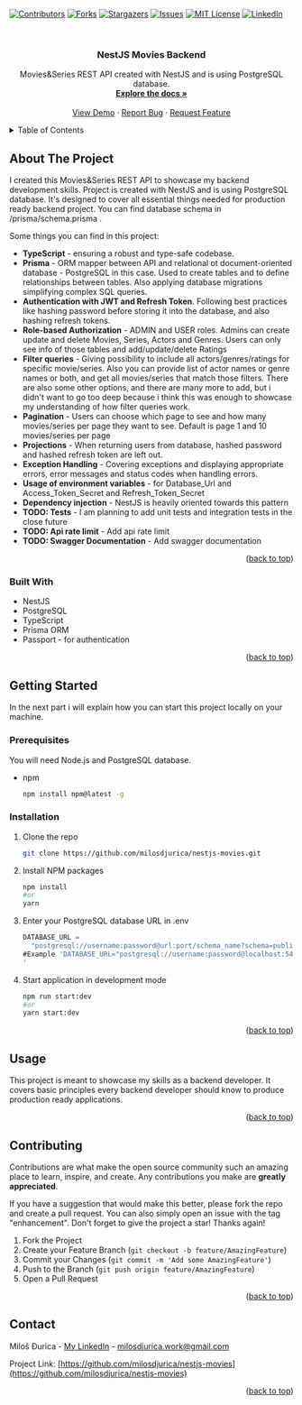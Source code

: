 <a name="readme-top"></a>

[![Contributors][contributors-shield]][contributors-url]
[![Forks][forks-shield]][forks-url]
[![Stargazers][stars-shield]][stars-url]
[![Issues][issues-shield]][issues-url]
[![MIT License][license-shield]][license-url]
[![LinkedIn][linkedin-shield]][linkedin-url]

<!-- PROJECT LOGO -->
<br />
<div align="center">
  <!-- <a href="https://github.com/milosdjurica/nestjs-movies">
    <img src="images/logo.png" alt="Logo" width="80" height="80">
  </a> -->

<h3 align="center">NestJS Movies Backend</h3>

  <p align="center">
    Movies&Series REST API created with NestJS and is using PostgreSQL database.
    <br />
    <a href="https://github.com/milosdjurica/nestjs-movies"><strong>Explore the docs »</strong></a>
    <br />
    <br />
    <a href="https://github.com/milosdjurica/nestjs-movies">View Demo</a>
    ·
    <a href="https://github.com/milosdjurica/nestjs-movies/issues">Report Bug</a>
    ·
    <a href="https://github.com/milosdjurica/nestjs-movies/issues">Request Feature</a>
  </p>
</div>

<!-- TABLE OF CONTENTS -->
<details>
  <summary>Table of Contents</summary>
  <ol>
    <li>
      <a href="#about-the-project">About The Project</a>
      <ul>
        <li><a href="#built-with">Built With</a></li>
      </ul>
    </li>
    <li>
      <a href="#getting-started">Getting Started</a>
      <ul>
        <li><a href="#prerequisites">Prerequisites</a></li>
        <li><a href="#installation">Installation</a></li>
      </ul>
    </li>
    <li><a href="#usage">Usage</a></li>
    <!-- <li><a href="#roadmap">Roadmap</a></li> -->
    <li><a href="#contributing">Contributing</a></li>
    <li><a href="#contact">Contact</a></li>
  </ol>
</details>

<!-- ABOUT THE PROJECT -->

## About The Project

<!-- [![Product Name Screen Shot][product-screenshot]](https://example.com) -->

I created this Movies&Series REST API to showcase my backend development skills. Project is created with NestJS and is using PostgreSQL database. It's designed to cover all essential things needed for production ready backend project. You can find database schema in /prisma/schema.prisma .

Some things you can find in this project:

- **TypeScript** - ensuring a robust and type-safe codebase.
- **Prisma** - ORM mapper between API and relational ot document-oriented database - PostgreSQL in this case. Used to create tables and to define relationships between tables. Also applying database migrations simplifying complex SQL queries.
- **Authentication with JWT and Refresh Token**. Following best practices like hashing password before storing it into the database, and also hashing refresh tokens.
- **Role-based Authorization** - ADMIN and USER roles. Admins can create update and delete Movies, Series, Actors and Genres. Users can only see info of those tables and add/update/delete Ratings
- **Filter queries** - Giving possibility to include all actors/genres/ratings for specific movie/series. Also you can provide list of actor names or genre names or both, and get all movies/series that match those filters. There are also some other options, and there are many more to add, but i didn't want to go too deep because i think this was enough to showcase my understanding of how filter queries work.
- **Pagination** - Users can choose which page to see and how many movies/series per page they want to see. Default is page 1 and 10 movies/series per page
- **Projections** - When returning users from database, hashed password and hashed refresh token are left out.
- **Exception Handling** - Covering exceptions and displaying appropriate errors, error messages and status codes when handling errors.
- **Usage of environment variables** - for Database_Url and Access_Token_Secret and Refresh_Token_Secret
- **Dependency injection** - NestJS is heavily oriented towards this pattern
- **TODO: Tests** - I am planning to add unit tests and integration tests in the close future
- **TODO: Api rate limit** - Add api rate limit
- **TODO: Swagger Documentation** - Add swagger documentation

<p align="right">(<a href="#readme-top">back to top</a>)</p>

### Built With

- NestJS
- PostgreSQL
- TypeScript
- Prisma ORM
- Passport - for authentication

<p align="right">(<a href="#readme-top">back to top</a>)</p>

<!-- GETTING STARTED -->

## Getting Started

In the next part i will explain how you can start this project locally on your machine.

### Prerequisites

You will need Node.js and PostgreSQL database.

- npm
  ```sh
  npm install npm@latest -g
  ```

### Installation

1. Clone the repo
   ```sh
   git clone https://github.com/milosdjurica/nestjs-movies.git
   ```
2. Install NPM packages
   ```sh
   npm install
   #or
   yarn
   ```
3. Enter your PostgreSQL database URL in .env

   ```js
   DATABASE_URL =
     "postgresql://username:password@url:port/schema_name?schema=public";
   #Example 'DATABASE_URL="postgresql://username:password@localhost:5432/movies_nestjs_db?schema=public"
   '
   ```

4. Start application in development mode
   ```sh
   npm run start:dev
   #or
   yarn start:dev
   ```

<p align="right">(<a href="#readme-top">back to top</a>)</p>

<!-- USAGE EXAMPLES -->

## Usage

This project is meant to showcase my skills as a backend developer. It covers basic principles every backend developer should know to produce production ready applications.

<!-- _For more examples, please refer to the [Documentation](https://example.com)_ -->

<p align="right">(<a href="#readme-top">back to top</a>)</p>

<!-- ROADMAP -->

<!-- ## Roadmap

- [ ] Feature 1
- [ ] Feature 2
- [ ] Feature 3
  - [ ] Nested Feature

See the [open issues](https://github.com/milosdjurica/nestjs-movies/issues) for a full list of proposed features (and known issues).

<p align="right">(<a href="#readme-top">back to top</a>)</p> -->

<!-- CONTRIBUTING -->

## Contributing

Contributions are what make the open source community such an amazing place to learn, inspire, and create. Any contributions you make are **greatly appreciated**.

If you have a suggestion that would make this better, please fork the repo and create a pull request. You can also simply open an issue with the tag "enhancement".
Don't forget to give the project a star! Thanks again!

1. Fork the Project
2. Create your Feature Branch (`git checkout -b feature/AmazingFeature`)
3. Commit your Changes (`git commit -m 'Add some AmazingFeature'`)
4. Push to the Branch (`git push origin feature/AmazingFeature`)
5. Open a Pull Request

<p align="right">(<a href="#readme-top">back to top</a>)</p>

## Contact

Miloš Đurica - [My LinkedIn](https://www.linkedin.com/in/milosdjurica/) - milosdjurica.work@gmail.com

Project Link: [https://github.com/milosdjurica/nestjs-movies](https://github.com/milosdjurica/nestjs-movies)

<p align="right">(<a href="#readme-top">back to top</a>)</p>

[contributors-shield]: https://img.shields.io/github/contributors/milosdjurica/nestjs-movies.svg?style=for-the-badge
[contributors-url]: https://github.com/milosdjurica/nestjs-movies/graphs/contributors
[forks-shield]: https://img.shields.io/github/forks/milosdjurica/nestjs-movies.svg?style=for-the-badge
[forks-url]: https://github.com/milosdjurica/nestjs-movies/network/members
[stars-shield]: https://img.shields.io/github/stars/milosdjurica/nestjs-movies.svg?style=for-the-badge
[stars-url]: https://github.com/milosdjurica/nestjs-movies/stargazers
[issues-shield]: https://img.shields.io/github/issues/milosdjurica/nestjs-movies.svg?style=for-the-badge
[issues-url]: https://github.com/milosdjurica/nestjs-movies/issues
[license-shield]: https://img.shields.io/github/license/milosdjurica/nestjs-movies.svg?style=for-the-badge
[license-url]: https://github.com/milosdjurica/nestjs-movies/blob/master/LICENSE.txt
[linkedin-shield]: https://img.shields.io/badge/-LinkedIn-black.svg?style=for-the-badge&logo=linkedin&colorB=555
[linkedin-url]: https://linkedin.com/in/milosdjurica
[product-screenshot]: images/screenshot.png
